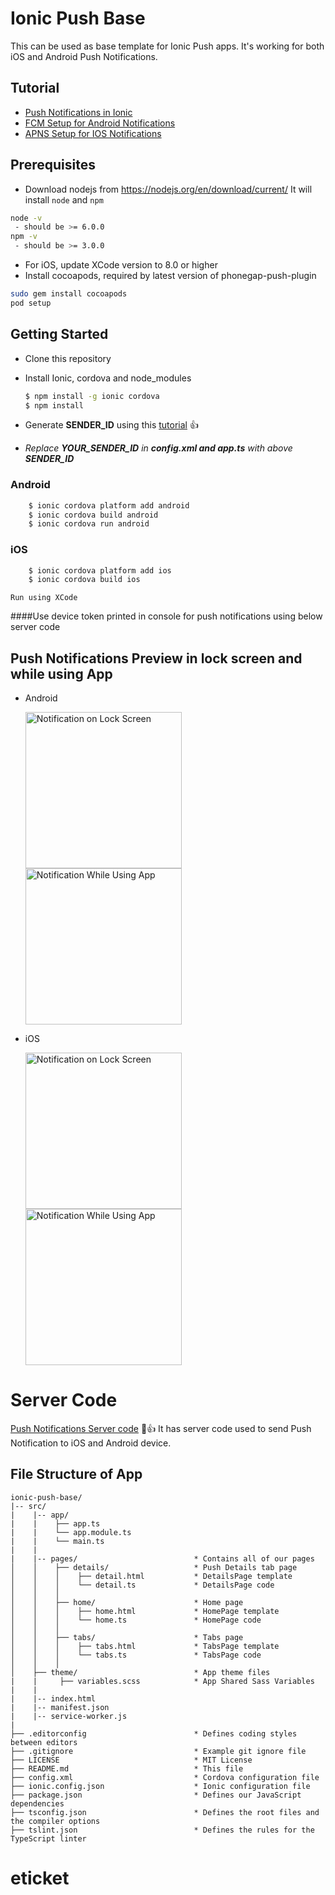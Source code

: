Ionic Push Base
=================

This can be used as base template for Ionic Push apps. It's working for both iOS and Android Push Notifications.
  
## Tutorial
* [Push Notifications in Ionic](https://medium.com/@ankushaggarwal/push-notifications-in-ionic-658461108c59)
* [FCM Setup for Android Notifications](https://medium.com/@ankushaggarwal/gcm-setup-for-android-push-notifications-656cfdd8adbd)
* [APNS Setup for IOS Notifications](https://medium.com/@ankushaggarwal/generate-apns-certificate-for-ios-push-notifications-85e4a917d522)

## Prerequisites
- Download nodejs from https://nodejs.org/en/download/current/ It will install `node` and `npm`
```bash
node -v
 - should be >= 6.0.0
npm -v
 - should be >= 3.0.0
```
- For iOS, update XCode version to 8.0 or higher
- Install cocoapods, required by latest version of phonegap-push-plugin
```bash
sudo gem install cocoapods
pod setup
```

## Getting Started

* Clone this repository

* Install Ionic, cordova and node_modules

    ```bash
    $ npm install -g ionic cordova
    $ npm install
    ```

* Generate **SENDER_ID** using this [tutorial](https://medium.com/@ankushaggarwal/gcm-setup-for-android-push-notifications-656cfdd8adbd) :+1:
  
* _Replace **YOUR_SENDER_ID** in **config.xml and app.ts** with above **SENDER_ID**_

### Android

```bash
    $ ionic cordova platform add android
    $ ionic cordova build android
    $ ionic cordova run android
```

### iOS
```bash
    $ ionic cordova platform add ios
    $ ionic cordova build ios
```    
    Run using XCode


####Use device token printed in console for push notifications using below server code

## Push Notifications Preview in lock screen and while using App

* Android
  
  <img src="screenshots/android_push.png" alt="Notification on Lock Screen" width="250"/>
  <img src="screenshots/android_alert.png" alt="Notification While Using App" width="250"/>

* iOS

  <img src="screenshots/ios_push.png" alt="Notification on Lock Screen" width="250"/>
  <img src="screenshots/ios_alert.png" alt="Notification While Using App" width="250"/>
    
 
Server Code
=================
[Push Notifications Server code](https://github.com/aggarwalankush/push-notification-server) :tada::+1:
It has server code used to send Push Notification to iOS and Android device.


## File Structure of App

```
ionic-push-base/
|-- src/
|    |-- app/
|    |    ├── app.ts
|    |    └── app.module.ts
|    |    └── main.ts
|    |
|    |-- pages/                          * Contains all of our pages
│    │    ├── details/                   * Push Details tab page
│    │    │    ├── detail.html           * DetailsPage template
│    │    │    └── detail.ts             * DetailsPage code
│    │    │
│    │    ├── home/                      * Home page
│    │    │    ├── home.html             * HomePage template
│    │    │    └── home.ts               * HomePage code
│    │    │
│    │    ├── tabs/                      * Tabs page
│    │    │    ├── tabs.html             * TabsPage template
│    │    │    └── tabs.ts               * TabsPage code
│    │    │
│    ├── theme/                          * App theme files
|    |     ├── variables.scss            * App Shared Sass Variables
|    |
|    |-- index.html
|    |-- manifest.json
|    |-- service-worker.js
|
├── .editorconfig                        * Defines coding styles between editors
├── .gitignore                           * Example git ignore file
├── LICENSE                              * MIT License
├── README.md                            * This file
├── config.xml                           * Cordova configuration file
├── ionic.config.json                    * Ionic configuration file
├── package.json                         * Defines our JavaScript dependencies
├── tsconfig.json                        * Defines the root files and the compiler options
├── tslint.json                          * Defines the rules for the TypeScript linter   
```
# eticket
